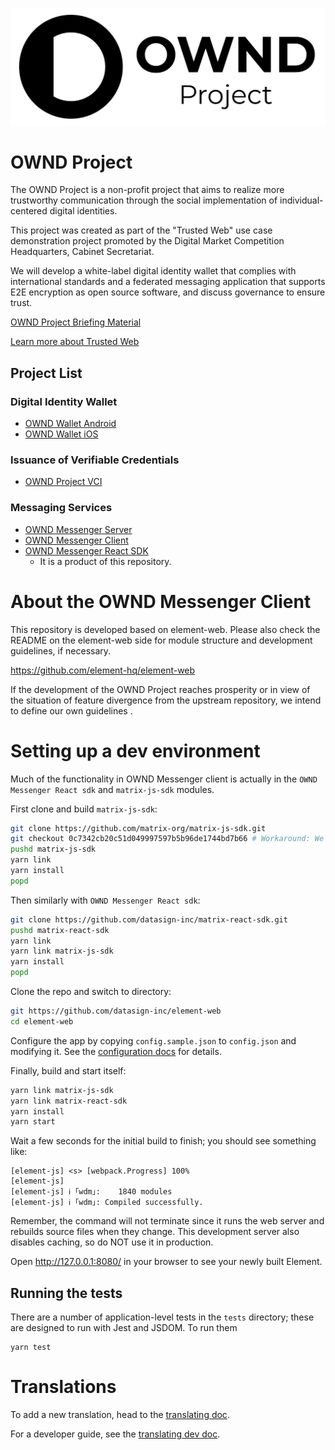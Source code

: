 ![OWND Project Logo](https://raw.githubusercontent.com/OWND-Project/.github/main/media/ownd-project-logo.png)

# OWND Project

The OWND Project is a non-profit project that aims to realize more trustworthy communication through the social implementation of individual-centered digital identities.

This project was created as part of the "Trusted Web" use case demonstration project promoted by the Digital Market Competition Headquarters, Cabinet Secretariat.

We will develop a white-label digital identity wallet that complies with international standards and a federated messaging application that supports E2E encryption as open source software, and discuss governance to ensure trust.

[OWND Project Briefing Material](https://github.com/OWND-Project/.github/blob/main/profile/ownd-project.pdf)

[Learn more about Trusted Web](https://trustedweb.go.jp/)

## Project List

### Digital Identity Wallet
- [OWND Wallet Android](https://github.com/OWND-Project/OWND-Wallet-Android)
- [OWND Wallet iOS](https://github.com/OWND-Project/OWND-Wallet-iOS)

### Issuance of Verifiable Credentials
- [OWND Project VCI](https://github.com/OWND-Project/OWND-Project-VCI)

### Messaging Services
- [OWND Messenger Server](https://github.com/OWND-Project/OWND-Messenger-Server)
- [OWND Messenger Client](https://github.com/OWND-Project/OWND-Messenger-Client)
- [OWND Messenger React SDK](https://github.com/OWND-Project/OWND-Messenger-React-SDK)
    - It is a product of this repository.


# About the OWND Messenger Client

This repository is developed based on element-web. Please also check the README on the element-web side for module structure and development guidelines, if necessary.

https://github.com/element-hq/element-web

If the development of the OWND Project reaches prosperity or in view of the situation of feature divergence from the upstream repository, we intend to define our own guidelines .

# Setting up a dev environment

Much of the functionality in OWND Messenger client is actually in the `OWND Messenger React sdk` and
`matrix-js-sdk` modules.

First clone and build `matrix-js-sdk`:

```bash
git clone https://github.com/matrix-org/matrix-js-sdk.git
git checkout 0c7342cb20c51d049997597b5b96de1744bd7b66 # Workaround: We have not yet confirmed support for codes newer than this version.
pushd matrix-js-sdk
yarn link
yarn install
popd
```

Then similarly with `OWND Messenger React sdk`:

```bash
git clone https://github.com/datasign-inc/matrix-react-sdk.git
pushd matrix-react-sdk
yarn link
yarn link matrix-js-sdk
yarn install
popd
```

Clone the repo and switch to directory:

```bash
git https://github.com/datasign-inc/element-web
cd element-web
```

Configure the app by copying `config.sample.json` to `config.json` and
modifying it. See the [configuration docs](docs/config.md) for details.

Finally, build and start itself:

```bash
yarn link matrix-js-sdk
yarn link matrix-react-sdk
yarn install
yarn start
```

Wait a few seconds for the initial build to finish; you should see something like:

```
[element-js] <s> [webpack.Progress] 100%
[element-js]
[element-js] ℹ ｢wdm｣:    1840 modules
[element-js] ℹ ｢wdm｣: Compiled successfully.
```

Remember, the command will not terminate since it runs the web server
and rebuilds source files when they change. This development server also
disables caching, so do NOT use it in production.

Open <http://127.0.0.1:8080/> in your browser to see your newly built Element.

## Running the tests

There are a number of application-level tests in the `tests` directory; these
are designed to run with Jest and JSDOM. To run them

```
yarn test
```

# Translations

To add a new translation, head to the [translating doc](docs/translating.md).

For a developer guide, see the [translating dev doc](docs/translating-dev.md).

